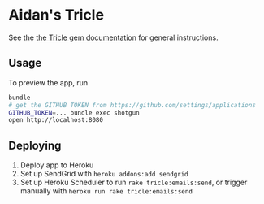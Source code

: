 # Aidan's Tricle

See the [the Tricle gem documentation](https://github.com/artsy/tricle#readme) for general instructions.

## Usage

To preview the app, run

```bash
bundle
# get the GITHUB TOKEN from https://github.com/settings/applications
GITHUB_TOKEN=... bundle exec shotgun
open http://localhost:8080
```

## Deploying

1. Deploy app to Heroku
1. Set up SendGrid with `heroku addons:add sendgrid`
1. Set up Heroku Scheduler to run `rake tricle:emails:send`, or trigger manually with `heroku run rake tricle:emails:send`
